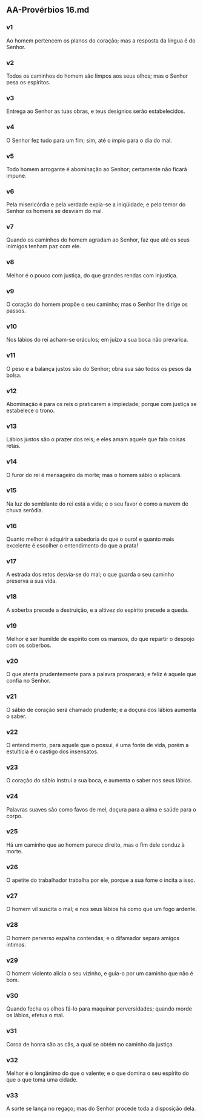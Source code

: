 ## AA-Provérbios 16.md
### v1
 Ao homem pertencem os planos do coração; mas a resposta da língua é do Senhor.
### v2
 Todos os caminhos do homem são limpos aos seus olhos; mas o Senhor pesa os espíritos.
### v3
 Entrega ao Senhor as tuas obras, e teus desígnios serão estabelecidos.
### v4
 O Senhor fez tudo para um fim; sim, até o ímpio para o dia do mal.
### v5
 Todo homem arrogante é abominação ao Senhor; certamente não ficará impune.
### v6
 Pela misericórdia e pela verdade expia-se a iniqüidade; e pelo temor do Senhor os homens se desviam do mal.
### v7
 Quando os caminhos do homem agradam ao Senhor, faz que até os seus inimigos tenham paz com ele.
### v8
 Melhor é o pouco com justiça, do que grandes rendas com injustiça.
### v9
 O coração do homem propõe o seu caminho; mas o Senhor lhe dirige os passos.
### v10
 Nos lábios do rei acham-se oráculos; em juízo a sua boca não prevarica.
### v11
 O peso e a balança justos são do Senhor; obra sua são todos os pesos da bolsa.
### v12
 Abominação é para os reis o praticarem a impiedade; porque com justiça se estabelece o trono.
### v13
 Lábios justos são o prazer dos reis; e eles amam aquele que fala coisas retas.
### v14
 O furor do rei é mensageiro da morte; mas o homem sábio o aplacará.
### v15
 Na luz do semblante do rei está a vida; e o seu favor é como a nuvem de chuva serôdia.
### v16
 Quanto melhor é adquirir a sabedoria do que o ouro! e quanto mais excelente é escolher o entendimento do que a prata!
### v17
 A estrada dos retos desvia-se do mal; o que guarda o seu caminho preserva a sua vida.
### v18
 A soberba precede a destruição, e a altivez do espírito precede a queda.
### v19
 Melhor é ser humilde de espírito com os mansos, do que repartir o despojo com os soberbos.
### v20
 O que atenta prudentemente para a palavra prosperará; e feliz é aquele que confia no Senhor.
### v21
 O sábio de coração será chamado prudente; e a doçura dos lábios aumenta o saber.
### v22
 O entendimento, para aquele que o possui, é uma fonte de vida, porém a estultícia é o castigo dos insensatos.
### v23
 O coração do sábio instrui a sua boca, e aumenta o saber nos seus lábios.
### v24
 Palavras suaves são como favos de mel, doçura para a alma e saúde para o corpo.
### v25
 Há um caminho que ao homem parece direito, mas o fim dele conduz à morte.
### v26
 O apetite do trabalhador trabalha por ele, porque a sua fome o incita a isso.
### v27
 O homem vil suscita o mal; e nos seus lábios há como que um fogo ardente.
### v28
 O homem perverso espalha contendas; e o difamador separa amigos íntimos.
### v29
 O homem violento alicia o seu vizinho, e guia-o por um caminho que não é bom.
### v30
 Quando fecha os olhos fá-lo para maquinar perversidades; quando morde os lábios, efetua o mal.
### v31
 Coroa de honra são as cãs, a qual se obtém no caminho da justiça.
### v32
 Melhor é o longânimo do que o valente; e o que domina o seu espírito do que o que toma uma cidade.
### v33
 A sorte se lança no regaço; mas do Senhor procede toda a disposição dela.

